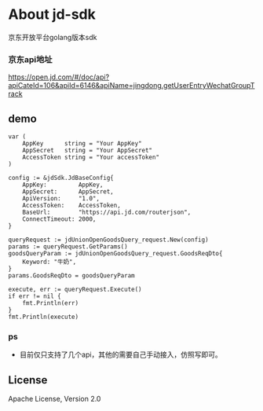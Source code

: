 #   About jd-sdk
京东开放平台golang版本sdk

### 京东api地址
<https://open.jd.com/#/doc/api?apiCateId=106&apiId=6146&apiName=jingdong.getUserEntryWechatGroupTrack>


##  demo

    var (
        AppKey      string = "Your AppKey"
        AppSecret   string = "Your AppSecret"
        AccessToken string = "Your accessToken"
    )

    config := &jdSdk.JdBaseConfig{
        AppKey:         AppKey,
        AppSecret:      AppSecret,
        ApiVersion:     "1.0",
        AccessToken:    AccessToken,
        BaseUrl:        "https://api.jd.com/routerjson",
        ConnectTimeout: 2000,
    }

    queryRequest := jdUnionOpenGoodsQuery_request.New(config)
    params := queryRequest.GetParams()
	goodsQueryParam := jdUnionOpenGoodsQuery_request.GoodsReqDto{
		Keyword: "牛奶",
	}
	params.GoodsReqDto = goodsQueryParam

	execute, err := queryRequest.Execute()
	if err != nil {
		fmt.Println(err)
	}
	fmt.Println(execute)

### ps

- 目前仅只支持了几个api，其他的需要自己手动接入，仿照写即可。

## License

Apache License, Version 2.0